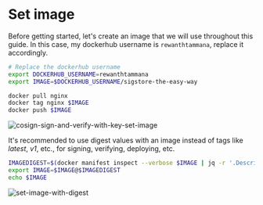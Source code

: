 # Set image

Before getting started, let's create an image that we will use throughout this guide. In this case, my dockerhub username is `rewanthtammana`, replace it accordingly.

```bash
# Replace the dockerhub username
export DOCKERHUB_USERNAME=rewanthtammana
export IMAGE=$DOCKERHUB_USERNAME/sigstore-the-easy-way
```

```bash
docker pull nginx
docker tag nginx $IMAGE
docker push $IMAGE
```

![cosign-sign-and-verify-with-key-set-image](../images/cosign-sign-and-verify-with-key-set-image.png)

It's recommended to use digest values with an image instead of tags like *latest*, *v1*, etc., for signing, verifying, deploying, etc.

```bash
IMAGEDIGEST=$(docker manifest inspect --verbose $IMAGE | jq -r '.Descriptor.digest')
export IMAGE=$IMAGE@$IMAGEDIGEST
echo $IMAGE
```

![set-image-with-digest](../images/set-image-with-digest.png)
